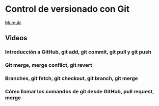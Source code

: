 # Control de versionado con Git

<!-- TODO: consultar con mumuki -->
[Mumuki](https://mumuki.io/pdep-utn/chapters/438-control-de-versiones)


## Videos

### Introducción a GitHub, git add, git commit, git pull y git push

<YouTube v="8eB6eVDfrnA"/>


### Git merge, merge conflict, git revert

<YouTube v="vuAFDdSXfm8"/>

### Branches, git fetch, git checkout, git branch, git merge

<YouTube v="BYvk2R1OjJU"/>

### Cómo llamar los comandos de git desde GitHub, pull request, merge

<YouTube v="DsEmUnPwHxs"/>
